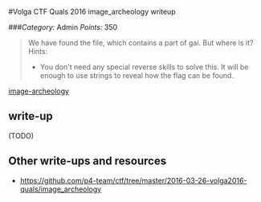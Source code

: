#Volga CTF Quals 2016 image_archeology writeup

###*Category:* Admin *Points:* 350

> We have found the file, which contains a part of gai. But where is it?
> Hints:
> * You don't need any special reverse skills to solve this. It will be enough to use strings to reveal how the flag can be found.

[image-archeology](admin/image_archeology-350/image-archeology)

## write-up

(TODO)

## Other write-ups and resources

* <https://github.com/p4-team/ctf/tree/master/2016-03-26-volga2016-quals/image_archeology>
